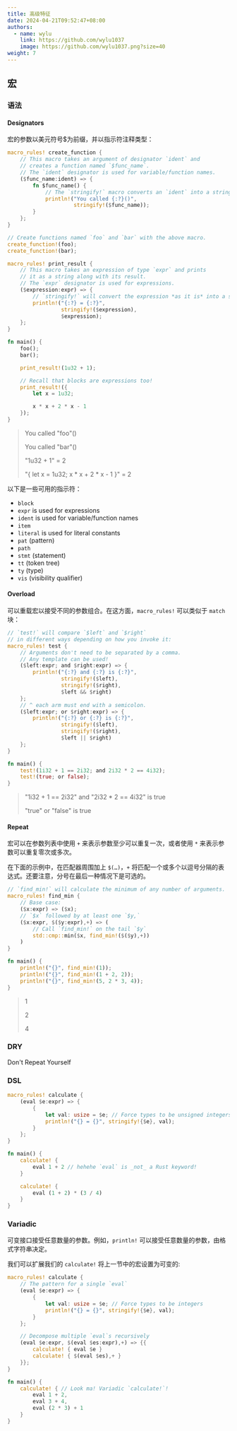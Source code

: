 ```yaml
---
title: 高级特征
date: 2024-04-21T09:52:47+08:00
authors:
  - name: wylu
    link: https://github.com/wylu1037
    image: https://github.com/wylu1037.png?size=40
weight: 7
---
```


## 宏
### 语法
#### Designators
宏的参数以美元符号$为前缀，并以指示符注释类型：
```rust
macro_rules! create_function {
    // This macro takes an argument of designator `ident` and
    // creates a function named `$func_name`.
    // The `ident` designator is used for variable/function names.
    ($func_name:ident) => {
        fn $func_name() {
            // The `stringify!` macro converts an `ident` into a string.
            println!("You called {:?}()",
                     stringify!($func_name));
        }
    };
}

// Create functions named `foo` and `bar` with the above macro.
create_function!(foo);
create_function!(bar);

macro_rules! print_result {
    // This macro takes an expression of type `expr` and prints
    // it as a string along with its result.
    // The `expr` designator is used for expressions.
    ($expression:expr) => {
        // `stringify!` will convert the expression *as it is* into a string.
        println!("{:?} = {:?}",
                 stringify!($expression),
                 $expression);
    };
}

fn main() {
    foo();
    bar();

    print_result!(1u32 + 1);

    // Recall that blocks are expressions too!
    print_result!({
        let x = 1u32;

        x * x + 2 * x - 1
    });
}
```
> You called "foo"()
> 
> You called "bar"()
> 
> "1u32 + 1" = 2
> 
>"{ let x = 1u32; x * x + 2 * x - 1 }" = 2


以下是一些可用的指示符：
+ `block`
+ `expr` is used for expressions
+ `ident` is used for variable/function names
+ `item`
+ `literal` is used for literal constants
+ `pat` (pattern)
+ `path`
+ `stmt` (statement)
+ `tt` (token tree)
+ `ty` (type)
+ `vis` (visibility qualifier)

#### Overload
可以重载宏以接受不同的参数组合。在这方面，`macro_rules!` 可以类似于 `match` 块：
```rust
// `test!` will compare `$left` and `$right`
// in different ways depending on how you invoke it:
macro_rules! test {
    // Arguments don't need to be separated by a comma.
    // Any template can be used!
    ($left:expr; and $right:expr) => {
        println!("{:?} and {:?} is {:?}",
                 stringify!($left),
                 stringify!($right),
                 $left && $right)
    };
    // ^ each arm must end with a semicolon.
    ($left:expr; or $right:expr) => {
        println!("{:?} or {:?} is {:?}",
                 stringify!($left),
                 stringify!($right),
                 $left || $right)
    };
}

fn main() {
    test!(1i32 + 1 == 2i32; and 2i32 * 2 == 4i32);
    test!(true; or false);
}
```
> "1i32 + 1 == 2i32" and "2i32 * 2 == 4i32" is true
> 
> "true" or "false" is true

#### Repeat
宏可以在参数列表中使用 `+` 来表示参数至少可以重复一次，或者使用 `*` 来表示参数可以重复零次或多次。

在下面的示例中，在匹配器周围加上 `$(…)`，`+` 将匹配一个或多个以逗号分隔的表达式。还要注意，分号在最后一种情况下是可选的。
```rust
// `find_min!` will calculate the minimum of any number of arguments.
macro_rules! find_min {
    // Base case:
    ($x:expr) => ($x);
    // `$x` followed by at least one `$y,`
    ($x:expr, $($y:expr),+) => (
        // Call `find_min!` on the tail `$y`
        std::cmp::min($x, find_min!($($y),+))
    )
}

fn main() {
    println!("{}", find_min!(1));
    println!("{}", find_min!(1 + 2, 2));
    println!("{}", find_min!(5, 2 * 3, 4));
}
```
> 1
>
> 2
>
> 4


### DRY
Don't Repeat Yourself



### DSL

```rust
macro_rules! calculate {
    (eval $e:expr) => {
        {
            let val: usize = $e; // Force types to be unsigned integers
            println!("{} = {}", stringify!{$e}, val);
        }
    };
}

fn main() {
    calculate! {
        eval 1 + 2 // hehehe `eval` is _not_ a Rust keyword!
    }

    calculate! {
        eval (1 + 2) * (3 / 4)
    }
}
```


### Variadic
可变接口接受任意数量的参数。例如，`println!` 可以接受任意数量的参数，由格式字符串决定。

我们可以扩展我们的 `calculate!` 将上一节中的宏设置为可变的:

```rust
macro_rules! calculate {
    // The pattern for a single `eval`
    (eval $e:expr) => {
        {
            let val: usize = $e; // Force types to be integers
            println!("{} = {}", stringify!{$e}, val);
        }
    };

    // Decompose multiple `eval`s recursively
    (eval $e:expr, $(eval $es:expr),+) => {{
        calculate! { eval $e }
        calculate! { $(eval $es),+ }
    }};
}

fn main() {
    calculate! { // Look ma! Variadic `calculate!`!
        eval 1 + 2,
        eval 3 + 4,
        eval (2 * 3) + 1
    }
}
```
